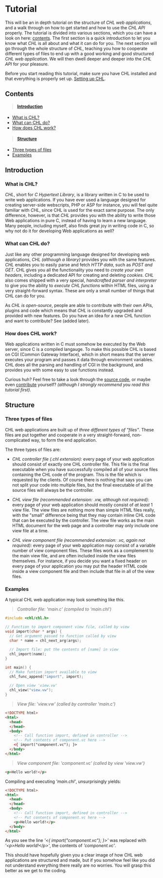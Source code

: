 # Tutorial

This will be an in depth tutorial on the structure of *CHL web applications*, and a walk through on how to get started and how to use the *CHL API* properly. The tutorial is divided into various sections, which you can have a look on here: [contents](#contents). The first section is a quick introduction to let you know what *CHL* is all about and what it can do for you. The next section will go through the whole structure of *CHL*, teaching you how to cooperate different types of files to end up with a good working and good structured *CHL web application*. We will then dwell deeper and deeper into the *CHL API* for your pleasure.

Before you start reading this tutorial, make sure you have CHL installed and that everything is properly set up. [Setting up CHL](https://github.com/it4e/CHL/blob/master/SETUP.md).

## <a name="contents">Contents</a>

> #### [Introduction](#intro)
  - [What is CHL?](#whatischl)
  - [What can CHL do?](#whatcanchldo)
  - [How does CHL work?](#howdoeschlwork)

> #### [Structure](#structuremain)
  - [Three types of files](#structurefiles)
  - [Examples](#structureexamples)

## <a name="intro">Introduction</a>

### <a name="whatischl">What is CHL?</a>

*CHL*, short for *C Hypertext Library*, is a library written in C to be used to write web applications. If you have ever used a language designed for creating server-side webscripts, PHP or ASP for instance, you will feel quite familiar with *CHL*, since CHL is used for the exact same purpose. The only difference, however, is that *CHL* provides you with the ability to write those Web applications in pure C, instead of having to learn a new language. Many people, including myself, also finds great joy in writing code in C, so why not do it for developing Web applications as well?

### <a name="whatcanchldo">What can CHL do?</a>

Just like any other programming language designed for developing web applications, *CHL (although a library)* provides you with the same features. *CHL* enables you to easily parse and fetch *HTTP data*, such as *POST and GET*. CHL gives you all the functionality you need to *create your own headers*, including a dedicated API for creating and deleting *cookies*. *CHL* also comes shipped with a very special, *handcrafted parser and interpreter* to give you the ability to *execute CHL functions* within HTML files, using a very straight-forward syntax. These are only a small number of things that CHL can do for you.

As *CHL is open-source*, people are able to contribute with their own APIs, plugins and code which means that *CHL* is constantly upgraded and provided with new features. Do you have an idea for a new CHL function and want to contribute? See (added later).

### <a name="howdoeschlwork">How does CHL work?</a>

Web applications written in C must somehow be executed by the Web server, since C is a compiled langauge. To make this possible CHL is based on CGI (Common Gateway Interface), which in short means that the server executes your program and passes it data through environment variables. CHL does all the parsing and handling of CGI in the background, and provides you with some easy to use functions instead. 

Curious huh? Feel free to take a look through the [source code](https://github.com/it4e/CHL/tree/master/core), or maybe even [contribute]() yourself? *(although I strongly recommend you read this tutorial first).*

## <a name="structuremain">Structure</a>

### <a name="structurefiles">Three types of files</a>

CHL web applications are built up of *three different types of "files"*. These files are put together and cooperate in a very straight-forward, non-complicated way, to form the end application.

The three types of files are:

- *CHL controller file (.chl extension):* every page of your web application should consist of exactly one CHL controller file. This file is the final executable when you have successfully compiled all of your source files containing the CHL code of the program. This is the file which is requested by the clients. Of course there is nothing that says you can not split your code into multiple files, but the final executable of all the source files will always be the controller. 

- *CHL view file (recommended extension: .vw, although not required):* every page of your web application should mostly consist of *at least* 1 view file. The view files are nothing more than simple HTML files really, with the "small" difference being that they may contain inline CHL code that can be executed by the controller. The view file works as the main HTML document for the web page and a controller may only include one view file at a time.

- *CHL view component file (recommended extension: .vc, again not required):* every page of your web application may consist of a variable number of view component files. These files work as a complement to the main view file, and are often included inside the view files themselves. For instance, if you decide you want a fixed header on every page of your application you may put the header HTML code inside a view component file and then include that file in all of the view files.

### <a name="structureexamples">Examples</a>

A typical CHL web application may look something like this.

> *Controller file: 'main.c' (compiled to 'main.chl')*

```c
#include <chl/chl.h>

// Function to import component view file, called by view
void import(char * args) {
  // Get argument passed to function called by view
  char * name = chl_next_arg(args);
  
  // Import file: put the contents of [name] in view
  chl_import(name);
}

int main() {
  // Make funtion import available to view
  chl_func_append("import", import);
  
  // Open view 'view.vw'
  chl_view("view.vw");
}
```



> *View file: 'view.vw' (called by controller 'main.c')*

```html
<!DOCTYPE html>
<html>
  <head>
  </head>
  <body>
    <!-- Call function import, defined in controller -->
    <!-- Put contents of component.vc here -->
    <{ import("component.vc"); }>
  </body>
</html>
```



> *View component file: 'component.vc' (called by view 'view.vw')*

```html
<p>Hello world!</p>
```

Compiling and executing *'main.chl'*, unsurprisingly yields:

```html
<!DOCTYPE html>
<html>
  <head>
  </head>
  <body>
    <!-- Call function import, defined in controller -->
    <!-- Put contents of component.vc here -->
    <p>Hello world!</p>
  </body>
</html>
```

As you see the line *'<{ import("component.vc"); }>'* was replaced with *'\<p>Hello world!\</p>'*, the contents of *'component.vc'*.

This should have hopefully given you a clear image of how CHL web applications are structured and made, but if you somehow feel like you did not understand everything there really are no worries. You will grasp this better as we get to the coding.
